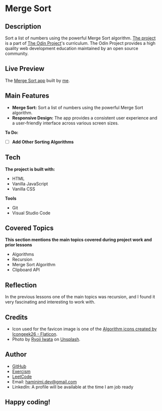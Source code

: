 # Merge Sort
## Description
Sort a list of numbers using the powerful Merge Sort algorithm. [The project](https://www.theodinproject.com/lessons/node-path-javascript-weather-app) is a part of [The Odin Project](https://www.theodinproject.com/dashboard)'s curriculum. The Odin Project provides a high quality web development education maintained by an open source community.
## Live Preview
The [Merge Sort app](https://haminimi.github.io/merge-sort/) built by [me](https://github.com/Haminimi).
## Main Features
- **Merge Sort:** Sort a list of numbers using the powerful Merge Sort algorithm.
- **Responsive Design:** The app provides a consistent user experience and a user-friendly interface across various screen sizes.

**To Do:**
- [ ] **Add Other Sorting Algorithms**
## Tech
**The project is built with:**
- HTML
- Vanilla JavaScript
- Vanilla CSS

**Tools**
- Git
- Visual Studio Code
## Covered Topics
**This section mentions the main topics covered during project work and prior lessons**
- Algorithms
- Recursion
- Merge Sort Algorithm
- Clipboard API
## Reflection
In the previous lessons one of the main topics was recursion, and I found it very fascinating and interesting to work with.
## Credits
- Icon used for the favicon image is one of the [Algorithm icons created by Icongeek26 - Flaticon](https://www.flaticon.com/free-icons/algorithm).
- Photo by [Ryoji Iwata](https://unsplash.com/@ryoji__iwata?utm_content=creditCopyText&utm_medium=referral&utm_source=unsplash) on [Unsplash](https://unsplash.com/photos/photo-of-man-walking-near-led-signage-tAz4APuJwvs?utm_content=creditCopyText&utm_medium=referral&utm_source=unsplash).
## Author
- [GitHub](https://github.com/Haminimi)
- [Exercism](https://exercism.org/profiles/Haminimi)
- [LeetCode](https://leetcode.com/Haminimi/)
- Email: haminimi.dev@gmail.com
- LinkedIn: A profile will be available at the time I am job ready
## Happy coding!